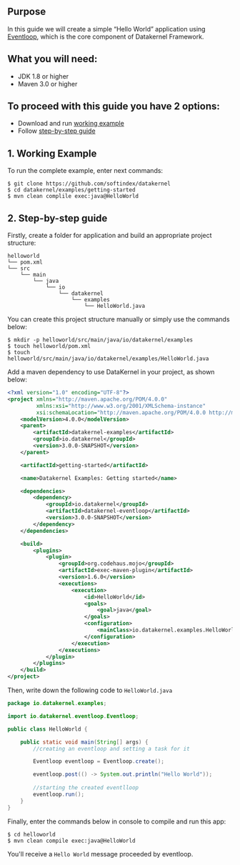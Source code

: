 ## Purpose
In this guide we will create a simple “Hello World” application using 
[Eventloop](https://github.com/softindex/datakernel/tree/master/core-eventloop), which is the core component of Datakernel 
Framework.

## What you will need:

* JDK 1.8 or higher
* Maven 3.0 or higher

## To proceed with this guide you have 2 options:

* Download and run [working example](#1-working-example)
* Follow [step-by-step guide](#2-step-by-step-guide)

## 1. Working Example

To run the complete example, enter next commands:

```
$ git clone https://github.com/softindex/datakernel
$ cd datakernel/examples/getting-started
$ mvn clean complile exec:java@HelloWorld
```


## 2. Step-by-step guide

Firstly, create a folder for application and build an appropriate project structure:

```
helloworld
└── pom.xml
└── src
    └── main
        └── java
            └── io
                └── datakernel
                    └── examples
                        └── HelloWorld.java
```

You can create this project structure manually or simply use the commands below:

```
$ mkdir -p helloworld/src/main/java/io/datakernel/examples
$ touch helloworld/pom.xml
$ touch helloworld/src/main/java/io/datakernel/examples/HelloWorld.java
```

Add a maven dependency to use DataKernel in your project, as shown below:
```xml
<?xml version="1.0" encoding="UTF-8"?>
<project xmlns="http://maven.apache.org/POM/4.0.0"
		 xmlns:xsi="http://www.w3.org/2001/XMLSchema-instance"
		 xsi:schemaLocation="http://maven.apache.org/POM/4.0.0 http://maven.apache.org/xsd/maven-4.0.0.xsd">
	<modelVersion>4.0.0</modelVersion>
	<parent>
		<artifactId>datakernel-examples</artifactId>
		<groupId>io.datakernel</groupId>
		<version>3.0.0-SNAPSHOT</version>
	</parent>

	<artifactId>getting-started</artifactId>

	<name>Datakernel Examples: Getting started</name>

	<dependencies>
		<dependency>
			<groupId>io.datakernel</groupId>
			<artifactId>datakernel-eventloop</artifactId>
			<version>3.0.0-SNAPSHOT</version>
		</dependency>
	</dependencies>

	<build>
		<plugins>
			<plugin>
				<groupId>org.codehaus.mojo</groupId>
				<artifactId>exec-maven-plugin</artifactId>
				<version>1.6.0</version>
				<executions>
					<execution>
						<id>HelloWorld</id>
						<goals>
							<goal>java</goal>
						</goals>
						<configuration>
							<mainClass>io.datakernel.examples.HelloWorld</mainClass>
						</configuration>
					</execution>
				</executions>
			</plugin>
		</plugins>
	</build>
</project>
```

Then, write down the following code to `HelloWorld.java`

```java
package io.datakernel.examples;

import io.datakernel.eventloop.Eventloop;

public class HelloWorld {

	public static void main(String[] args) {
        //creating an eventloop and setting a task for it

		Eventloop eventloop = Eventloop.create();

		eventloop.post(() -> System.out.println("Hello World"));
        
        //starting the created eventlloop
		eventloop.run();
    }
}
```

Finally, enter the commands below in console to compile and run this app:
```
$ cd helloworld
$ mvn clean compile exec:java@HelloWorld
```
You'll receive a `Hello World` message proceeded by eventloop.
